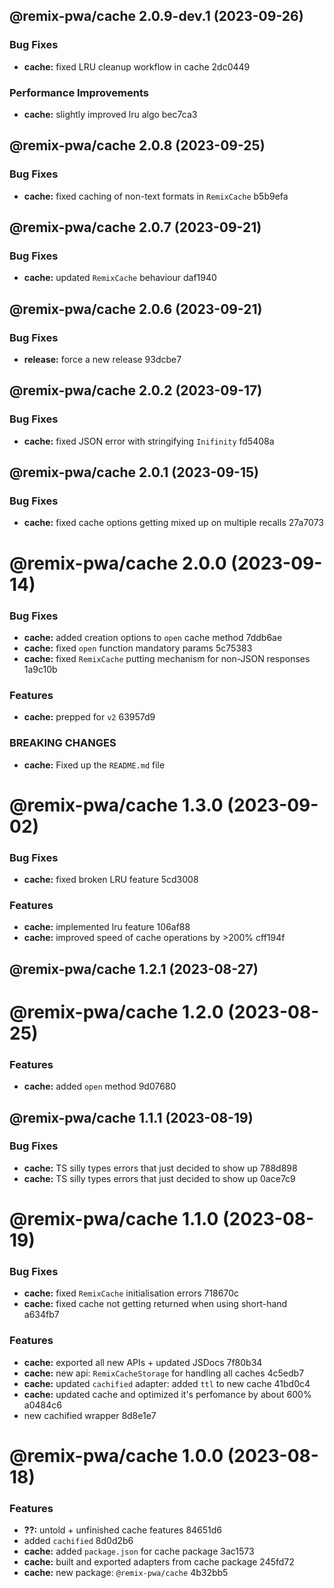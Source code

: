 ## @remix-pwa/cache 2.0.9-dev.1 (2023-09-26)


### Bug Fixes

* **cache:** fixed LRU cleanup workflow in cache 2dc0449


### Performance Improvements

* **cache:** slightly improved lru algo bec7ca3

## @remix-pwa/cache 2.0.8 (2023-09-25)


### Bug Fixes

* **cache:** fixed caching of non-text formats in `RemixCache` b5b9efa

## @remix-pwa/cache 2.0.7 (2023-09-21)


### Bug Fixes

* **cache:** updated `RemixCache` behaviour daf1940

## @remix-pwa/cache 2.0.6 (2023-09-21)


### Bug Fixes

* **release:** force a new release 93dcbe7

## @remix-pwa/cache 2.0.2 (2023-09-17)


### Bug Fixes

* **cache:** fixed JSON error with stringifying `Inifinity` fd5408a

## @remix-pwa/cache 2.0.1 (2023-09-15)


### Bug Fixes

* **cache:** fixed cache options getting mixed up on multiple recalls 27a7073

# @remix-pwa/cache 2.0.0 (2023-09-14)


### Bug Fixes

* **cache:** added creation options to `open` cache method 7ddb6ae
* **cache:** fixed `open` function mandatory params 5c75383
* **cache:** fixed `RemixCache` putting mechanism for non-JSON responses 1a9c10b


### Features

* **cache:** prepped for `v2` 63957d9


### BREAKING CHANGES

* **cache:** Fixed up the `README.md` file

# @remix-pwa/cache 1.3.0 (2023-09-02)


### Bug Fixes

* **cache:** fixed broken LRU feature 5cd3008


### Features

* **cache:** implemented lru feature 106af88
* **cache:** improved speed of cache operations by >200% cff194f

## @remix-pwa/cache 1.2.1 (2023-08-27)

# @remix-pwa/cache 1.2.0 (2023-08-25)


### Features

* **cache:** added `open` method 9d07680

## @remix-pwa/cache 1.1.1 (2023-08-19)


### Bug Fixes

* **cache:** TS silly types errors that just decided to show up 788d898
* **cache:** TS silly types errors that just decided to show up 0ace7c9

# @remix-pwa/cache 1.1.0 (2023-08-19)


### Bug Fixes

* **cache:** fixed `RemixCache` initialisation errors 718670c
* **cache:** fixed cache not getting returned when using short-hand a634fb7


### Features

* **cache:** exported all new APIs + updated JSDocs 7f80b34
* **cache:** new api: `RemixCacheStorage` for handling all caches 4c5edb7
* **cache:** updated `cachified` adapter: added `ttl` to new cache 41bd0c4
* **cache:** updated cache and optimized it's perfomance by about 600% a0484c6
* new cachified wrapper 8d8e1e7

# @remix-pwa/cache 1.0.0 (2023-08-18)


### Features

* **??:** untold + unfinished cache features 84651d6
* added `cachified` 8d0d2b6
* **cache:** added `package.json` for cache package 3ac1573
* **cache:** built and exported adapters from cache package 245fd72
* **cache:** new package: `@remix-pwa/cache` 4b32bb5
